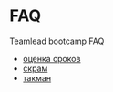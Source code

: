# FAQ
Teamlead bootcamp FAQ


- [оценка сроков](estimations.md)
- [скрам](why-scrum-doesnt-work.md)
- [такман](tuckman.md)
